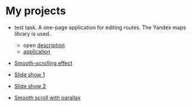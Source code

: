 # My projects

- test task. A one-page application for editing routes. The Yandex maps library is used.
	- open [description](https://github.com/Vlad-Pischaeff/my-resume/blob/main/qt-js.pdf)
	- [application](https://vlad-pischaeff.github.io/ymaps-react-ee/)

- [Smooth-scrolling effect](https://vlad-pischaeff.github.io/smooth-scroll/)

- [Slide show 1](https://vlad-pischaeff.github.io/image-effect-1/)

- [Slide show 2](https://vlad-pischaeff.github.io/image-effect-2/)

- [Smooth scroll with parallax](https://vlad-pischaeff.github.io/smooth-scroll-parallax/)